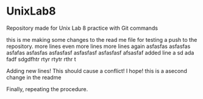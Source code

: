 # UnixLab8
Repository made for Unix Lab 8 practice with Git commands


this is me making some changes to the read me file for testing a push to the 
repository.
more lines
even more lines
more lines again
asfasfas
asfasfas
asfafas
asfasfas
asfasfasf
asfasfasf
asfasfasf
afsasfaf
added line
a
sd
ada
fadf
sdgdfhtr
rtyr
rtytr
rthr
t


Adding new lines! This should cause a conflict! I hope!
this is a asecond change in the readme

Finally, repeating the procedure.
